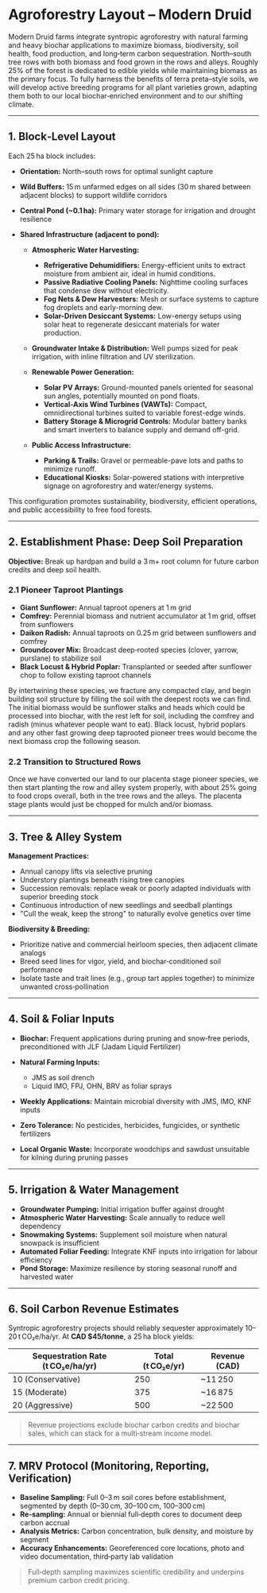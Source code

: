 # Agroforestry Layout – Modern Druid

Modern Druid farms integrate syntropic agroforestry with natural farming and heavy biochar applications to maximize biomass, biodiversity, soil health, food production, and long‑term carbon sequestration. North–south tree rows with both biomass and food grown in the rows and alleys. Roughly 25% of the forest is dedicated to edible yields while maintaining biomass as the primary focus. To fully harness the benefits of terra preta–style soils, we will develop active breeding programs for all plant varieties grown, adapting them both to our local biochar‑enriched environment and to our shifting climate.

---

## 1. Block‑Level Layout

Each 25 ha block includes:

* **Orientation:** North–south rows for optimal sunlight capture
* **Wild Buffers:** 15 m unfarmed edges on all sides (30 m shared between adjacent blocks) to support wildlife corridors
* **Central Pond (\~0.1 ha):** Primary water storage for irrigation and drought resilience
* **Shared Infrastructure (adjacent to pond):**

  * **Atmospheric Water Harvesting:**

    * **Refrigerative Dehumidifiers:** Energy-efficient units to extract moisture from ambient air, ideal in humid conditions.
    * **Passive Radiative Cooling Panels:** Nighttime cooling surfaces that condense dew without electricity.
    * **Fog Nets & Dew Harvesters:** Mesh or surface systems to capture fog droplets and early-morning dew.
    * **Solar-Driven Desiccant Systems:** Low-energy setups using solar heat to regenerate desiccant materials for water production.
  * **Groundwater Intake & Distribution:** Well pumps sized for peak irrigation, with inline filtration and UV sterilization.
  * **Renewable Power Generation:**

    * **Solar PV Arrays:** Ground-mounted panels oriented for seasonal sun angles, potentially mounted on pond floats.
    * **Vertical-Axis Wind Turbines (VAWTs):** Compact, omnidirectional turbines suited to variable forest-edge winds.
    * **Battery Storage & Microgrid Controls:** Modular battery banks and smart inverters to balance supply and demand off-grid.
  * **Public Access Infrastructure:**

    * **Parking & Trails:** Gravel or permeable-pave lots and paths to minimize runoff.
    * **Educational Kiosks:** Solar-powered stations with interpretive signage on agroforestry and water/energy systems.

This configuration promotes sustainability, biodiversity, efficient operations, and public accessibility to free food forests.

---

## 2. Establishment Phase: Deep Soil Preparation

**Objective:** Break up hardpan and build a 3 m+ root column for future carbon credits and deep soil health.

### 2.1 Pioneer Taproot Plantings

* **Giant Sunflower:** Annual taproot openers at 1 m grid
* **Comfrey:** Perennial biomass and nutrient accumulator at 1 m grid, offset from sunflowers
* **Daikon Radish:** Annual taproots on 0.25 m grid between sunflowers and comfrey
* **Groundcover Mix:** Broadcast deep‑rooted species (clover, yarrow, purslane) to stabilize soil
* **Black Locust & Hybrid Poplar:** Transplanted or seeded after sunflower chop to follow existing taproot channels

By intertwining these species, we fracture any compacted clay, and begin building soil structure by filling the soil with the deepest roots we can find. The initial biomass would be sunflower stalks and heads which could be processed into biochar, with the rest left for soil, including the comfrey and radish (minus whatever people want to eat). Black locust, hybrid poplars and any other fast growing deep taprooted pioneer trees would become the next biomass crop the following season.

### 2.2 Transition to Structured Rows

Once we have converted our land to our placenta stage pioneer species, we then start planting the row and alley system properly, with about 25% going to food crops overall, both in the tree rows and the alleys. The placenta stage plants would just be chopped for mulch and/or biomass.

---

## 3. Tree & Alley System

**Management Practices:**

* Annual canopy lifts via selective pruning
* Understory plantings beneath rising tree canopies
* Succession removals: replace weak or poorly adapted individuals with superior breeding stock
* Continuous introduction of new seedlings and seedball plantings
* "Cull the weak, keep the strong" to naturally evolve genetics over time

**Biodiversity & Breeding:**

* Prioritize native and commercial heirloom species, then adjacent climate analogs
* Breed seed lines for vigor, yield, and biochar‑conditioned soil performance
* Isolate taste and trait lines (e.g., group tart apples together) to minimize unwanted cross‑pollination

---

## 4. Soil & Foliar Inputs

* **Biochar:** Frequent applications during pruning and snow‑free periods, preconditioned with JLF (Jadam Liquid Fertilizer)
* **Natural Farming Inputs:**

  * JMS as soil drench
  * Liquid IMO, FPJ, OHN, BRV as foliar sprays
* **Weekly Applications:** Maintain microbial diversity with JMS, IMO, KNF inputs
* **Zero Tolerance:** No pesticides, herbicides, fungicides, or synthetic fertilizers
* **Local Organic Waste:** Incorporate woodchips and sawdust unsuitable for kilning during pruning passes

---

## 5. Irrigation & Water Management

* **Groundwater Pumping:** Initial irrigation buffer against drought
* **Atmospheric Water Harvesting:** Scale annually to reduce well dependency
* **Snowmaking Systems:** Supplement soil moisture when natural snowpack is insufficient
* **Automated Foliar Feeding:** Integrate KNF inputs into irrigation for labour efficiency
* **Pond Storage:** Maximize resilience by storing seasonal runoff and harvested water

---

## 6. Soil Carbon Revenue Estimates

Syntropic agroforestry projects should reliably sequester approximately 10–20 t CO₂e/ha/yr. At **CAD \$45/tonne**, a 25 ha block yields:

| Sequestration Rate (t CO₂e/ha/yr) | Total (t CO₂e/yr) | Revenue (CAD) |
| --------------------------------- | ----------------- | ------------- |
| 10 (Conservative)                 | 250               | \~11 250      |
| 15 (Moderate)                     | 375               | \~16 875      |
| 20 (Aggressive)                   | 500               | \~22 500      |

> Revenue projections exclude biochar carbon credits and biochar sales, which can stack for a multi‑stream income model.

---

## 7. MRV Protocol (Monitoring, Reporting, Verification)

* **Baseline Sampling:** Full 0–3 m soil cores before establishment, segmented by depth (0–30 cm, 30–100 cm, 100–300 cm)
* **Re‑sampling:** Annual or biennial full‑depth cores to document deep carbon accrual
* **Analysis Metrics:** Carbon concentration, bulk density, and moisture by segment
* **Accuracy Enhancements:** Georeferenced core locations, photo and video documentation, third‑party lab validation

> Full‑depth sampling maximizes scientific credibility and underpins premium carbon credit pricing.
